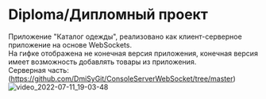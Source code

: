 # Diploma/Дипломный проект
Приложение "Каталог одежды", реализовано как клиент-серверное приложение на основе WebSockets.\
На гифке отображена не конечная версия приложения, конечная версия имеет возможность добавлять товары из приложения.\
Серверная часть:(https://github.com/DmiSyGit/ConsoleServerWebSocket/tree/master)
![video_2022-07-11_19-03-48](https://user-images.githubusercontent.com/108361246/178308918-f76a29dd-b3db-45e0-953a-31d80d05a9d9.gif)
